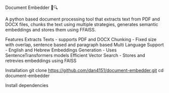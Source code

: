 Document Embedder 📄🔍

A python based document processing tool that extracts text from PDF and DOCX files, chunks the text using multiple strategies, generates semantic embeddings and stores them using FFAISS.

Features
Extracts Texts - supports PDF and DOCX
Chunking - Fixed size with overlap, sentence based and paragraph based
Multi Language Support - English and Hebrew
Embeddings Generation - Uses SentenceTransformers models
Efficient Vector Search - Stores and retrevies embeddings using FAISS

Installation
git clone https://github.com/dan4151/document-embedder.git
cd document-embedder

 Install dependencies
 

